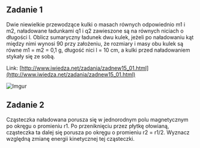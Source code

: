 
## Zadanie 1

Dwie niewielkie przewodzące kulki o masach równych odpowiednio m1 i m2, naładowane ładunkami q1 i q2 zawieszone są na równych niciach o długości l.
Oblicz sumaryczny ładunek dwu kulek, jeżeli po naładowaniu kąt między nimi wynosi 90 przy założeniu, że rozmiary i masy obu kulek są równe m1 = m2 = 0,1 g,
długość nici l = 10 cm, a kulki przed naładowaniem stykały się ze sobą.

Link: [http://www.iwiedza.net/zadania/zadnew15_01.html](http://www.iwiedza.net/zadania/zadnew15_01.html)


![Imgur](https://i.imgur.com/NlprLXJ.png)

## Zadanie 2

Cząsteczka naładowana porusza się w jednorodnym polu magnetycznym po okręgu o promieniu r1. Po przeniknięciu przez płytkę ołowianą, cząsteczka ta dalej się porusza po okręgu o promieniu r2 = r1/2. Wyznacz względną zmianę energii kinetycznej tej cząsteczki.

